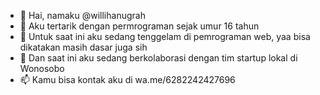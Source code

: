 - 👋 Hai, namaku @willihanugrah
- 👀 Aku tertarik dengan permrograman sejak umur 16 tahun
- 🌱 Untuk saat ini aku sedang tenggelam di pemrograman web, yaa bisa dikatakan masih dasar juga sih
- 💞️ Dan saat ini aku sedang berkolaborasi dengan tim startup lokal di Wonosobo
- 📫 Kamu bisa kontak aku di wa.me/6282242427696

<!---
willihanugrah/willihanugrah is a ✨ special ✨ repository because its `README.md` (this file) appears on your GitHub profile.
You can click the Preview link to take a look at your changes.
--->
